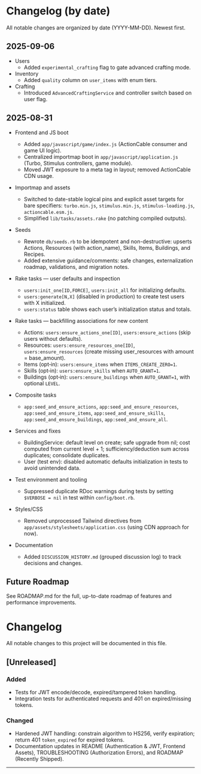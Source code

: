 # Changelog (by date)

All notable changes are organized by date (YYYY-MM-DD). Newest first.

## 2025-09-06

- Users
  - Added `experimental_crafting` flag to gate advanced crafting mode.
- Inventory
  - Added `quality` column on `user_items` with enum tiers.
- Crafting
  - Introduced `AdvancedCraftingService` and controller switch based on user flag.

## 2025-08-31

- Frontend and JS boot
  - Added `app/javascript/game/index.js` (ActionCable consumer and game UI logic).
  - Centralized importmap boot in `app/javascript/application.js` (Turbo, Stimulus controllers, game module).
  - Moved JWT exposure to a meta tag in layout; removed ActionCable CDN usage.

- Importmap and assets
  - Switched to date-stable logical pins and explicit asset targets for bare specifiers: `turbo.min.js`, `stimulus.min.js`, `stimulus-loading.js`, `actioncable.esm.js`.
  - Simplified `lib/tasks/assets.rake` (no patching compiled outputs).

- Seeds
  - Rewrote `db/seeds.rb` to be idempotent and non-destructive: upserts Actions, Resources (with action_name), Skills, Items, Buildings, and Recipes.
  - Added extensive guidance/comments: safe changes, externalization roadmap, validations, and migration notes.

- Rake tasks — user defaults and inspection
  - `users:init_one[ID,FORCE]`, `users:init_all` for initializing defaults.
  - `users:generate[N,X]` (disabled in production) to create test users with X initialized.
  - `users:status` table shows each user’s initialization status and totals.

- Rake tasks — backfilling associations for new content
  - Actions: `users:ensure_actions_one[ID]`, `users:ensure_actions` (skip users without defaults).
  - Resources: `users:ensure_resources_one[ID]`, `users:ensure_resources` (create missing user_resources with amount = base_amount).
  - Items (opt‑in): `users:ensure_items` when `ITEMS_CREATE_ZERO=1`.
  - Skills (opt‑in): `users:ensure_skills` when `AUTO_GRANT=1`.
  - Buildings (opt‑in): `users:ensure_buildings` when `AUTO_GRANT=1`, with optional `LEVEL`.

- Composite tasks
  - `app:seed_and_ensure_actions`, `app:seed_and_ensure_resources`, `app:seed_and_ensure_items`, `app:seed_and_ensure_skills`, `app:seed_and_ensure_buildings`, `app:seed_and_ensure_all`.

- Services and fixes
  - BuildingService: default level on create; safe upgrade from nil; cost computed from current level + 1; sufficiency/deduction sum across duplicates; consolidate duplicates.
  - User (test env): disabled automatic defaults initialization in tests to avoid unintended data.

- Test environment and tooling
  - Suppressed duplicate RDoc warnings during tests by setting `$VERBOSE = nil` in test within `config/boot.rb`.

- Styles/CSS
  - Removed unprocessed Tailwind directives from `app/assets/stylesheets/application.css` (using CDN approach for now).

- Documentation
  - Added `DISCUSSION_HISTORY.md` (grouped discussion log) to track decisions and changes.

## Future Roadmap

See ROADMAP.md for the full, up-to-date roadmap of features and performance improvements.
# Changelog

All notable changes to this project will be documented in this file.

## [Unreleased]

### Added
- Tests for JWT encode/decode, expired/tampered token handling.
- Integration tests for authenticated requests and 401 on expired/missing tokens.

### Changed
- Hardened JWT handling: constrain algorithm to HS256, verify expiration; return 401 `token_expired` for expired tokens.
- Documentation updates in README (Authentication & JWT, Frontend Assets), TROUBLESHOOTING (Authorization Errors), and ROADMAP (Recently Shipped).

---

